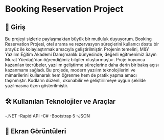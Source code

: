 # Booking Reservation Project

## 📜 Giriş

Bu projeyi sizlerle paylaşmaktan büyük bir mutluluk duyuyorum. Booking Reservation Projesi, otel arama ve rezervasyon süreçlerini kullanıcı dostu bir arayüz ile kolaylaştırmak amacıyla geliştirilmiştir. Projenin temelini, M&Y Yazılım Eğitim Akademi Danışmanlık bünyesinde, değerli eğitmenimiz Sayın Murat Yüedağ'dan öğrendiğimiz bilgiler oluşturmuştur. Proje boyunca kazanılan tecrübeler, yazılım geliştirme süreçlerine daha derin bir bakış açısı kazanmamı sağladı.
Bu projede, modern yazılım teknolojilerini ve mimarilerini kullanarak hem öğrenme hem de pratik yapma amacı taşınmıştır. Kodların düzenli, okunabilir ve geliştirilmeye uygun şekilde yazılmasına özen gösterilmiştir.

## 🛠️ Kullanılan Teknolojiler ve Araçlar

-.NET 
-Rapid API
-C#
-Bootstrap 5
-JSON

## 📸 Ekran Görüntüleri
